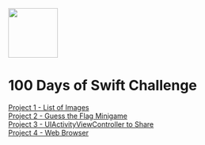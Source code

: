 <img src="https://cdn4.iconfinder.com/data/icons/logos-3/504/Swift-2-512.png" data-canonical-src="https://cdn4.iconfinder.com/data/icons/logos-3/504/Swift-2-512.png" width="100" height="100" />

# 100 Days of Swift Challenge

[Project 1 - List of Images](https://github.com/jvctoor/100-days-of-swift/tree/main/Project01) <br>
[Project 2 - Guess the Flag Minigame](https://github.com/jvctoor/100-days-of-swift/tree/main/Project02) <br>
[Project 3 - UIActivityViewController to Share](https://github.com/jvctoor/100-days-of-swift/tree/main/Project03) <br>
[Project 4 - Web Browser](https://github.com/jvctoor/100-days-of-swift/tree/main/Project04) <br>
